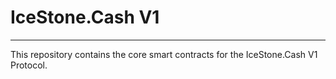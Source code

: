 # IceStone.Cash V1
<hr>
This repository contains the core smart contracts for the IceStone.Cash V1 Protocol.
